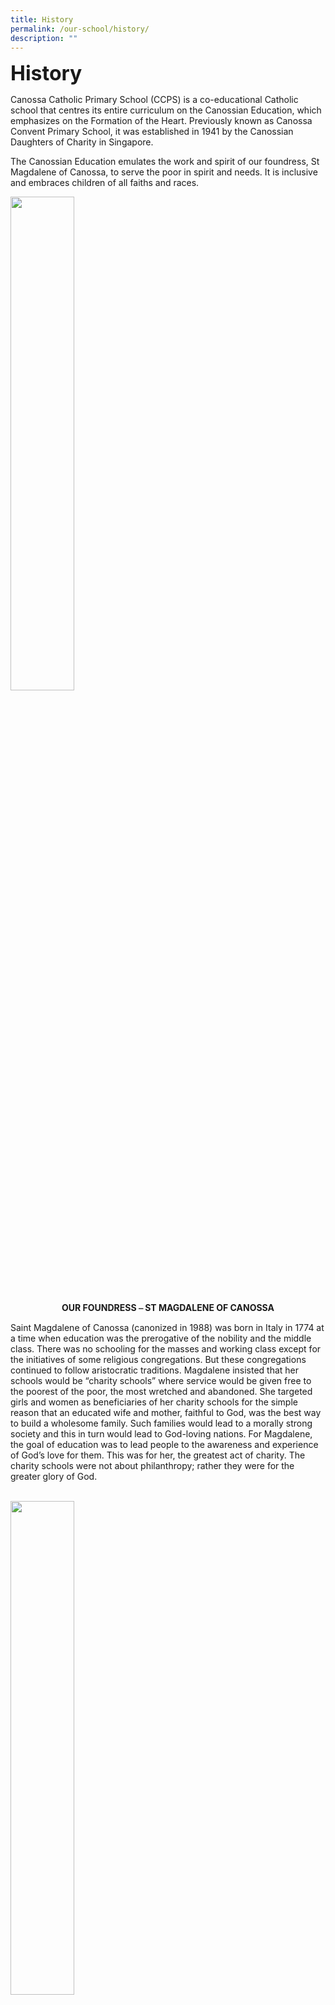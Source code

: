 ```yaml
---
title: History
permalink: /our-school/history/
description: ""
---
```

<b><font size=6>History</font></b>

  
Canossa Catholic Primary School (CCPS) is a co-educational Catholic school that centres its entire curriculum on the Canossian Education, which emphasizes on the Formation of the Heart. Previously known as Canossa Convent Primary School, it was established in 1941 by the Canossian Daughters of Charity in Singapore.  
  
The Canossian Education emulates the work and spirit of our foundress, St Magdalene of Canossa, to serve the poor in spirit and needs. It is inclusive and embraces children of all faiths and races.


<img src="/images/History/Picture%20of%20St%20Magdalene.jpg" style="width:45%">


<b><center>OUR FOUNDRESS ⎯ ST MAGDALENE OF CANOSSA</center></b>


Saint Magdalene of Canossa (canonized in 1988) was born
in Italy in 1774 at a time when education was the
prerogative of the nobility and the middle class. There
was no schooling for the masses and working class except
for the initiatives of some religious congregations. But
these congregations continued to follow aristocratic
traditions. Magdalene insisted that her schools would be
“charity schools” where service would be given free to
the poorest of the poor, the most wretched and
abandoned. She targeted girls and women as
beneficiaries of her charity schools for the simple reason
that an educated wife and mother, faithful to God, was
the best way to build a wholesome family. Such families
would lead to a morally strong society and this in turn
would lead to God-loving nations. For Magdalene, the goal
of education was to lead people to the awareness and
experience of God’s love for them. This was for her, the
greatest act of charity. The charity schools were not
about philanthropy; rather they were for the greater
glory of God.
<br><br>

<img src="/images/History/Picture%20of%20St%20Bakhita.jpg" style="width:45%">
		 
<b><center>UNIVERSAL SISTER ⎯ ST JOSEPHINE BAKHITA</center></b>

Saint Josephine Bakhita (canonized in 2000) was born in
Sudan in 1869. Bakhita, which in Arabic means “Lucky One”
is the name given to her by her kidnappers. Sold and
resold, she experienced the humiliation and suffering of
slavery. According to the fashion of the time and place,
she was tattooed with 114 elaborate designs incised with a
razor, then kept open by being rubbed with salt.
She was brought to Italy, ending this period of slavery,
and joined the Canossian sisters. Throughout her life, St.
Bakhita exhibited cheerfulness. She was known for her
gentle voice and smile. When speaking of her enslavement,
she often professed she would thank her kidnappers. For
had she not been kidnapped, she might never have come
to know Jesus Christ and enter His church.
She thanked God for the good that had come from her
suffering. “If I were to meet those who kidnapped me, and
even those who tortured me,” she wrote, “I would kneel
and kiss their hands. For if these things had not happened,
I would not have been a Christian and a religious today.”
Rather it was for the greater glory of God.
<br><br>


<center>
<img src="/images/History/Canossian%20Daughters%20of%20Charity.jpg" style="width:45%">
<b><a href="http://www.canossians-sg.org/">Canossian Daughters of Charity</a>
</b>
</center>
	
In its emphasis on the Formation of the Heart, children are encouraged and affirmed in their personal growth as a child of God. The school strives to cultivate a personal relationship with God in everyone and a community spirit of love and acceptance. Mother Foundress, St Magdalene of Canossa, spread her love of Jesus through works of great service and belief in <b>“the conduct of one’s whole life depends on education”</b>.

Anchoring on that, Canossian educators recognise the need to develop the child’s attitudes, behaviours and respect, for the dignity of others. The school’s culture of love and care enables each Canossian daughter and son to become the best versions of themselves for God and others.

<br>
<font size=5 color="#7daadf"><b>SCHOOL INFOGRAPH AND MILESTONE
</b>
</font>
<br>
<br>

<table style="border-collapse:collapse;border-spacing:0" class="tg"><thead>
<tr>
<th style="background-color:#BDD6EE;border-color:white;border-style:solid;border-width:3px;color:#252525;font-family:;font-size:14px;font-weight:bold;overflow:hidden;padding:10px 5px;text-align:center;vertical-align:top;word-break:normal">
<span style="font-weight:bold;color:#252525">Year</span></th>

<th style="background-color:#BDD6EE;border-color:white;border-style:solid;border-width:3px;color:#252525;font-family:;font-size:14px;font-weight:bold;overflow:hidden;padding:10px 5px;text-align:center;vertical-align:top;word-break:normal">
<span style="font-weight:bold;color:#252525">Key Event</span></th>
</tr>
</thead>

<tbody>
<tr>
<td style="background-color:#FAFAFA;border-color:white;border-style:solid;border-width:3px;color:#454545;font-family:, sans-serif;font-size:14px;overflow:hidden;padding:10px 15px;text-align:center;vertical-align:top;word-break:normal">
<span style="color:#454545;background-color:#FAFAFA">1941</span>
</td>
<td style="background-color:#FAFAFA;border-color:white;border-style:solid;border-width:3px;color:#454545;font-family:, sans-serif;font-size:14px;overflow:hidden;padding:10px 15px;text-align:left;vertical-align:top;word-break:normal">
<span style="color:#454545;background-color:#FAFAFA">Canossa Convent Primary School was set up as a private Chinese school.</span>
<br><br>
<img src="/images/History/Milestone%201.png" style="width:65%">
<br>
The school building was officially launched on 15 August 1941. The school was supposed to start operations in January 1942 but unfortunately, war broke out.
<br>
<br>
</td>
</tr>
<tr>
<td style="background-color:#FAFAFA;border-color:white;border-style:solid;border-width:3px;color:#454545;font-family:, sans-serif;font-size:14px;overflow:hidden;padding:10px 15px;text-align:center;vertical-align:top;word-break:normal">
<span style="color:#454545;background-color:#FAFAFA">1942</span>
</td>
<td style="background-color:#FAFAFA;border-color:white;border-style:solid;border-width:3px;color:#454545;font-family:, sans-serif;font-size:14px;overflow:hidden;padding:10px 15px;text-align:left;vertical-align:top;word-break:normal">
<span style="color:#454545;background-color:#FAFAFA">On 15 May 1942, the school started operation with 117 boys and girls.</span>
<span style="color:#454545;background-color:#FAFAFA"></span>
<br>
<br>
<img src="/images/History/Milestone%202.jpg" style="width:65%">
<br>
Japanese was used as the medium of instruction. Part of the building was occupied by the Japanese during the war.
<br>
<br>
</td>
</tr>
<tr>
<td style="background-color:#FAFAFA;border-color:white;border-style:solid;border-width:3px;color:#454545;font-family:, sans-serif;font-size:14px;overflow:hidden;padding:20px 15px;text-align:center;vertical-align:middle;word-break:normal">
<span style="color:#454545;background-color:#FAFAFA">1946</span>
</td>
<td style="background-color:#FAFAFA;border-color:white;border-style:solid;border-width:3px;color:#454545;font-family:, sans-serif;font-size:14px;overflow:hidden;padding:20px 15px;text-align:left;vertical-align:top;word-break:normal">
<span style="color:#454545;background-color:#FAFAFA">The war ended. The intended private Chinese school was established for those who had reached school age.</span>
</td>
</tr>
<tr>
<td style="background-color:#FAFAFA;border-color:white;border-style:solid;border-width:3px;color:#454545;font-family:, sans-serif;font-size:14px;overflow:hidden;padding:10px 15px;text-align:center;vertical-align:top;word-break:normal">
<span style="color:#454545;background-color:#FAFAFA">1951</span>
</td>
<td style="background-color:#FAFAFA;border-color:white;border-style:solid;border-width:3px;color:#454545;font-family:, sans-serif;font-size:14px;overflow:hidden;padding:10px 15px;text-align:left;vertical-align:top;word-break:normal">
<span style="color:#454545;background-color:#FAFAFA">The school was converted into a single session Government-Aided English School. A kindergarten was also established at the site.</span>
<br>
<br>
<img src="/images/History/Milestone%203.jpg" style="width:65%">
<br>
<span style="color:#454545;background-color:#FAFAFA">
Classes were conducted by the Canossian Sisters.</span>
<br>
<br>
</td>
</tr>
<tr>
<td style="background-color:#FAFAFA;border-color:white;border-style:solid;border-width:3px;color:#454545;font-family:, sans-serif;font-size:14px;overflow:hidden;padding:10px 15px;text-align:center;vertical-align:top;word-break:normal">
<span style="color:#454545;background-color:#FAFAFA">1962</span>
</td>
<td style="background-color:#FAFAFA;border-color:white;border-style:solid;border-width:3px;color:#454545;font-family:, sans-serif;font-size:14px;overflow:hidden;padding:10px 15px;text-align:left;vertical-align:top;word-break:normal">
<span style="color:#454545;background-color:#FAFAFA">The school became a double-session Government-Aided English School and eventually, an all girls’ school.
<br>
<br>
<img src="/images/History/Milestone%204.jpg" style="width:65%">
<br>
<br>


<tr>
<td style="background-color:#FAFAFA;border-color:white;border-style:solid;border-width:3px;color:#454545;font-family:, sans-serif;font-size:14px;overflow:hidden;padding:20px 15px;text-align:center;vertical-align:top;word-break:normal">
<span style="color:#454545;background-color:#FAFAFA">1981</span>
</td>
<td style="background-color:#FAFAFA;border-color:white;border-style:solid;border-width:3px;color:#454545;font-family:, sans-serif;font-size:14px;overflow:hidden;padding:20px 15px;text-align:left;vertical-align:top;word-break:normal">
<span style="color:#454545;background-color:#FAFAFA">School Management Committee was formed.
<br>


<tr>
<td style="background-color:#FAFAFA;border-color:white;border-style:solid;border-width:3px;color:#454545;font-family:, sans-serif;font-size:14px;overflow:hidden;padding:20px 15px;text-align:center;vertical-align:middle;word-break:normal">
<span style="color:#454545;background-color:#FAFAFA">1996</span>
</td>
<td style="background-color:#FAFAFA;border-color:white;border-style:solid;border-width:3px;color:#454545;font-family:, sans-serif;font-size:14px;overflow:hidden;padding:20px 15px;text-align:left;vertical-align:top;word-break:normal">
<span style="color:#454545;background-color:#FAFAFA">CCPS underwent the 1st Rebuilding of School. Meanwhile, CCPS operated from a nearby holding school along Aljunied Road.



<tr>
<td style="background-color:#FAFAFA;border-color:white;border-style:solid;border-width:3px;color:#454545;font-family:, sans-serif;font-size:14px;overflow:hidden;padding:20px 15px;text-align:center;vertical-align:top;word-break:normal">
<span style="color:#454545;background-color:#FAFAFA">1999</span>
</td>
<td style="background-color:#FAFAFA;border-color:white;border-style:solid;border-width:3px;color:#454545;font-family:, sans-serif;font-size:14px;overflow:hidden;padding:20px 15px;text-align:left;vertical-align:top;word-break:normal">
<span style="color:#454545;background-color:#FAFAFA">CCPS relocated back to Sallim Road in a newly conceptualised Canossian Eduplex.
<br>


<tr>
<td style="background-color:#FAFAFA;border-color:white;border-style:solid;border-width:3px;color:#454545;font-family:, sans-serif;font-size:14px;overflow:hidden;padding:20px 15px;text-align:left;vertical-align:middle;word-break:normal">
<span style="color:#454545;background-color:#FAFAFA">2001</span>
</td>
<td style="background-color:#FAFAFA;border-color:white;border-style:solid;border-width:3px;color:#454545;font-family:, sans-serif;font-size:14px;overflow:hidden;padding:20px 15px;text-align:left;vertical-align:middle;word-break:normal">
<span style="color:#454545;background-color:#FAFAFA">The official opening of the Canossian Eduplex by Roman Catholic Archbishop Gregory Yong.
<br>


<tr>
<td style="background-color:#FAFAFA;border-color:white;border-style:solid;border-width:3px;color:#454545;font-family:, sans-serif;font-size:14px;overflow:hidden;padding:10px 15px;text-align:middle;vertical-align:top;word-break:normal">
<span style="color:#454545;background-color:#FAFAFA">2009</span>
</td>
<td style="background-color:#FAFAFA;border-color:white;border-style:solid;border-width:3px;color:#454545;font-family:, sans-serif;font-size:14px;overflow:hidden;padding:10px 15px;text-align:left;vertical-align:top;word-break:normal">
<span style="color:#454545;background-color:#FAFAFA">CCPS was designated by MOE as a satellite school in recognition of the close inclusion partnership it had with Canossian School, a special education school for children with hearing loss, within the same campus.
<br>
<br>
<img src="/images/History/Milestone%205.jpg" style="width:65%">
<br>


<tr>
<td style="background-color:#FAFAFA;border-color:white;border-style:solid;border-width:3px;color:#454545;font-family:, sans-serif;font-size:14px;overflow:hidden;padding:20px 15px;text-align:left;vertical-align:top;word-break:normal">
<span style="color:#454545;background-color:#FAFAFA">2011</span>
</td>
<td style="background-color:#FAFAFA;border-color:white;border-style:solid;border-width:3px;color:#454545;font-family:, sans-serif;font-size:14px;overflow:hidden;padding:20px 15px;text-align:left;vertical-align:top;word-break:normal">
<span style="color:#454545;background-color:#FAFAFA">CCPS celebrated its 70th anniversary.
<br>


<tr>
<td style="background-color:#FAFAFA;border-color:white;border-style:solid;border-width:3px;color:#454545;font-family:, sans-serif;font-size:14px;overflow:hidden;padding:20px 15px;text-align:left;vertical-align:middle;word-break:normal">
<span style="color:#454545;background-color:#FAFAFA">2012</span>
</td>
<td style="background-color:#FAFAFA;border-color:white;border-style:solid;border-width:3px;color:#454545;font-family:, sans-serif;font-size:14px;overflow:hidden;padding:20px 15px;text-align:left;vertical-align:top;word-break:normal">
<span style="color:#454545;background-color:#FAFAFA">CCPS started MOE PRIME (Programme for Improving Existing Schools) to become single-session. The school was relocated to a holding site.


<tr>
<td style="background-color:#FAFAFA;border-color:white;border-style:solid;border-width:3px;color:#454545;font-family:, sans-serif;font-size:14px;overflow:hidden;padding:20px 15px;text-align:left;vertical-align:middle;word-break:normal">
<span style="color:#454545;background-color:#FAFAFA">2014 </span>
</td>
<td style="background-color:#FAFAFA;border-color:white;border-style:solid;border-width:3px;color:#454545;font-family:, sans-serif;font-size:14px;overflow:hidden;padding:20px 15px;text-align:left;vertical-align:top;word-break:normal">
<span style="color:#454545;background-color:#FAFAFA">The school shifted back to its rebuilt campus on Sallim Road in December.
<br>



<tr>
<td style="background-color:#FAFAFA;border-color:white;border-style:solid;border-width:3px;color:#454545;font-family:, sans-serif;font-size:14px;overflow:hidden;padding:10px 15px;text-align:left;vertical-align:top;word-break:normal">
<span style="color:#454545;background-color:#FAFAFA">2016</span>
</td>
<td style="background-color:#FAFAFA;border-color:white;border-style:solid;border-width:3px;color:#454545;font-family:, sans-serif;font-size:14px;overflow:hidden;padding:10px 15px;text-align:left;vertical-align:top;word-break:normal">
<span style="color:#454545;background-color:#FAFAFA">CCPS celebrated its 75th Anniversary and the official re-opening of the new campus after 2 years of rebuilding under the MOE PRIME programme, on 23 August 2016.<br>
<br>
Ms Low Yen Ling, then Parliamentary Secretary, Ministry of Education and Ministry of Trade and Industry, and Mayor of the South-West District, and the school’s alumna, attended as the Guest of Honour.
</span>
<br>
<br>
<img src="/images/History/Milestone%206.jpg" style="width:65%">
<br>
Sister Theresa Seow, then Provincial Leader of the Canossian Daughters of Charity (Singapore &amp; Myanmar), gave a welcome address during the celebration.
<br>
<br>

<tr>
<td style="background-color:#FAFAFA;border-color:white;border-style:solid;border-width:3px;color:#454545;font-family:, sans-serif;font-size:14px;overflow:hidden;padding:10px 15px;text-align:left;vertical-align:top;word-break:normal">
<span style="color:#454545;background-color:#FAFAFA">2018</span>
</td>
<td style="background-color:#FAFAFA;border-color:white;border-style:solid;border-width:3px;color:#454545;font-family:, sans-serif;font-size:14px;overflow:hidden;padding:10px 15px;text-align:left;vertical-align:top;word-break:normal">
<span style="color:#454545;background-color:#FAFAFA">
Sister Theresa, then Provincial Leader of the Canossian Daughters of Charity (Singapore &amp; Myanmar), together with Mrs Eugenie Tan, Principal of CCPS, announced the decision for the school to go co-educational in 2019.
<br>
<br>
<img src="/images/History/Milestone%207.jpg" style="width:75%">
<br>

<tr>
<td style="background-color:#FAFAFA;border-color:white;border-style:solid;border-width:3px;color:#454545;font-family:, sans-serif;font-size:14px;overflow:hidden;padding:20px 15px;text-align:middle;vertical-align:middle;word-break:normal">
<span style="color:#454545;background-color:#FAFAFA">2019</span>
</td>
<td style="background-color:#FAFAFA;border-color:white;border-style:solid;border-width:3px;color:#454545;font-family:, sans-serif;font-size:14px;overflow:hidden;padding:20px 15px;text-align:left;vertical-align:top;word-break:normal">
<span style="color:#454545;background-color:#FAFAFA">Canossa Convent Primary School was renamed Canossa Catholic Primary School as it prepares to take in boys at the Primary 1 level as a co-educational school.


<tr>
<td style="background-color:#FAFAFA;border-color:white;border-style:solid;border-width:3px;color:#454545;font-family:, sans-serif;font-size:14px;overflow:hidden;padding:20px 15px;text-align:left;vertical-align:top;word-break:normal">
<span style="color:#454545;background-color:#FAFAFA">2021</span>
</td>
<td style="background-color:#FAFAFA;border-color:white;border-style:solid;border-width:3px;color:#454545;font-family:, sans-serif;font-size:14px;overflow:hidden;padding:20px 15px;text-align:left;vertical-align:top;word-break:normal">
<span style="color:#454545;background-color:#FAFAFA">CCPS celebrates its <a href="/our-school/history/celebrating-canossas-80th-birthday/celebration-15-august-2021/">80th anniversary.</a>